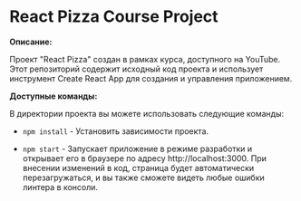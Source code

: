 # React Pizza Course Project

**Описание:**

Проект "React Pizza" создан в рамках курса, доступного на YouTube. Этот репозиторий содержит исходный код проекта и использует инструмент Create React App для создания и управления приложением.

**Доступные команды:**

В директории проекта вы можете использовать следующие команды:

- `npm install` - Установить зависимости проекта.

- `npm start` - Запускает приложение в режиме разработки и открывает его в браузере по адресу http://localhost:3000. При внесении изменений в код, страница будет автоматически перезагружаться, и вы также сможете видеть любые ошибки линтера в консоли.
